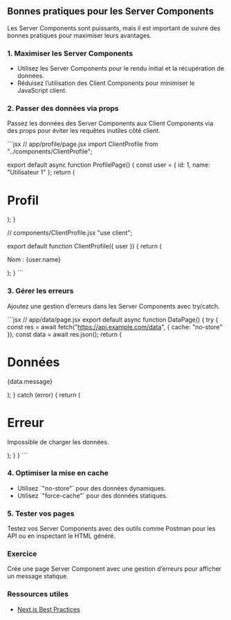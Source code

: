 ## Bonnes pratiques pour les Server Components

Les Server Components sont puissants, mais il est important de suivre des bonnes pratiques pour maximiser leurs avantages.

### 1. Maximiser les Server Components

- Utilisez les Server Components pour le rendu initial et la récupération de données.
- Réduisez l’utilisation des Client Components pour minimiser le JavaScript client.

### 2. Passer des données via props

Passez les données des Server Components aux Client Components via des props pour éviter les requêtes inutiles côté client.

\`\`\`jsx
// app/profile/page.jsx
import ClientProfile from "../components/ClientProfile";

export default async function ProfilePage() {
  const user = { id: 1, name: "Utilisateur 1" };
  return (
    <div className="p-6">
      <h1 className="text-3xl font-bold">Profil</h1>
      <ClientProfile user={user} />
    </div>
  );
}

// components/ClientProfile.jsx
"use client";

export default function ClientProfile({ user }) {
  return (
    <div>
      <p className="text-gray-300">Nom : {user.name}</p>
    </div>
  );
}
\`\`\`

### 3. Gérer les erreurs

Ajoutez une gestion d’erreurs dans les Server Components avec try/catch.

\`\`\`jsx
// app/data/page.jsx
export default async function DataPage() {
  try {
    const res = await fetch("https://api.example.com/data", { cache: "no-store" });
    const data = await res.json();
    return (
      <div className="p-6">
        <h1 className="text-3xl font-bold">Données</h1>
        <p className="text-gray-300">{data.message}</p>
      </div>
    );
  } catch (error) {
    return (
      <div className="p-6">
        <h1 className="text-3xl font-bold">Erreur</h1>
        <p className="text-gray-300">Impossible de charger les données.</p>
      </div>
    );
  }
}
\`\`\`

### 4. Optimiser la mise en cache

- Utilisez \`"no-store"\` pour des données dynamiques.
- Utilisez \`"force-cache"\` pour des données statiques.

### 5. Tester vos pages

Testez vos Server Components avec des outils comme Postman pour les API ou en inspectant le HTML généré.

### Exercice

Crée une page Server Component avec une gestion d’erreurs pour afficher un message statique.

### Ressources utiles

- [Next.js Best Practices](https://nextjs.org/docs/app/building-your-application/optimizing)
  